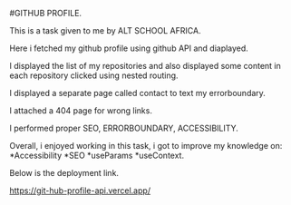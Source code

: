 #GITHUB PROFILE.

This is a task given to me by ALT SCHOOL AFRICA.

Here i fetched my github profile using github API and diaplayed.

I displayed the list of my repositories and also displayed some content in each repository clicked using nested routing.

I displayed a separate page called contact to text my errorboundary.

I attached a 404 page for wrong links.

I performed proper SEO, ERRORBOUNDARY, ACCESSIBILITY.

Overall, i enjoyed working in this task, i got to improve my knowledge on:
*Accessibility
*SEO
*useParams
*useContext.

Below is the deployment link.

https://git-hub-profile-api.vercel.app/
